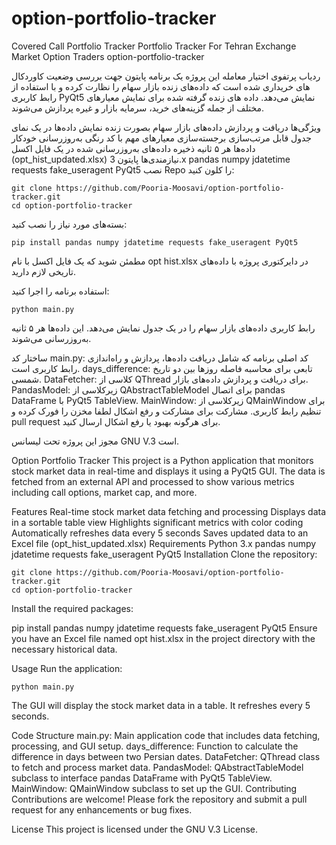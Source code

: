 # option-portfolio-tracker
Covered Call Portfolio Tracker Portfolio Tracker For Tehran Exchange Market Option Traders
option-portfolio-tracker

ردیاب پرتفوی اختیار معامله
این پروژه یک برنامه پایتون جهت بررسی وضعیت کاوردکال های خریداری شده است که داده‌های زنده بازار سهام را نظارت کرده و با استفاده از رابط کاربری PyQt5 نمایش می‌دهد. داده های زنده گرفته شده برای نمایش معیارهای مختلف از جمله گزینه‌های خرید، سرمایه بازار و غیره پردازش می‌شوند.

ویژگی‌ها
دریافت و پردازش داده‌های بازار سهام بصورت زنده
نمایش داده‌ها در یک نمای جدول قابل مرتب‌سازی
برجسته‌سازی معیارهای مهم با کد رنگی
به‌روزرسانی خودکار داده‌ها هر ۵ ثانیه
ذخیره داده‌های به‌روزرسانی شده در یک فایل اکسل (opt_hist_updated.xlsx)
نیازمندی‌ها
پایتون 3.x
pandas
numpy
jdatetime
requests
fake_useragent
PyQt5
نصب
Repo را کلون کنید:
```
git clone https://github.com/Pooria-Moosavi/option-portfolio-tracker.git
cd option-portfolio-tracker
```
بسته‌های مورد نیاز را نصب کنید:
```
pip install pandas numpy jdatetime requests fake_useragent PyQt5
```
مطمئن شوید که یک فایل اکسل با نام opt hist.xlsx در دایرکتوری پروژه با داده‌های تاریخی لازم دارید.

استفاده
برنامه را اجرا کنید:
```
python main.py
```
رابط کاربری داده‌های بازار سهام را در یک جدول نمایش می‌دهد. این داده‌ها هر ۵ ثانیه به‌روزرسانی می‌شوند.

ساختار کد
main.py: کد اصلی برنامه که شامل دریافت داده‌ها، پردازش و راه‌اندازی رابط کاربری است.
days_difference: تابعی برای محاسبه فاصله روزها بین دو تاریخ شمسی.
DataFetcher: کلاسی از QThread برای دریافت و پردازش داده‌های بازار.
PandasModel: زیرکلاسی از QAbstractTableModel برای اتصال pandas DataFrame با PyQt5 TableView.
MainWindow: زیرکلاسی از QMainWindow برای تنظیم رابط کاربری.
مشارکت
برای مشارکت و رفع اشکال لطفا مخزن را فورک کرده و pull request برای هرگونه بهبود یا رفع اشکال ارسال کنید.

مجوز
این پروژه تحت لیسانس GNU V.3 است.

Option Portfolio Tracker
This project is a Python application that monitors stock market data in real-time and displays it using a PyQt5 GUI. The data is fetched from an external API and processed to show various metrics including call options, market cap, and more.

Features
Real-time stock market data fetching and processing
Displays data in a sortable table view
Highlights significant metrics with color coding
Automatically refreshes data every 5 seconds
Saves updated data to an Excel file (opt_hist_updated.xlsx)
Requirements
Python 3.x
pandas
numpy
jdatetime
requests
fake_useragent
PyQt5
Installation
Clone the repository:

```
git clone https://github.com/Pooria-Moosavi/option-portfolio-tracker.git
cd option-portfolio-tracker
```
Install the required packages:

pip install pandas numpy jdatetime requests fake_useragent PyQt5
Ensure you have an Excel file named opt hist.xlsx in the project directory with the necessary historical data.

Usage
Run the application:
```
python main.py
```
The GUI will display the stock market data in a table. It refreshes every 5 seconds.

Code Structure
main.py: Main application code that includes data fetching, processing, and GUI setup.
days_difference: Function to calculate the difference in days between two Persian dates.
DataFetcher: QThread class to fetch and process market data.
PandasModel: QAbstractTableModel subclass to interface pandas DataFrame with PyQt5 TableView.
MainWindow: QMainWindow subclass to set up the GUI.
Contributing
Contributions are welcome! Please fork the repository and submit a pull request for any enhancements or bug fixes.

License
This project is licensed under the GNU V.3 License.
